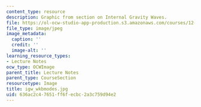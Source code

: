```yaml
---
content_type: resource
description: Graphic from section on Internal Gravity Waves.
file: https://ol-ocw-studio-app-production.s3.amazonaws.com/courses/12-802-wave-motions-in-the-ocean-and-atmosphere-spring-2004/636ac2c47651ff6fecbc2a3c759d94e2_igw_wkbmodes.jpg
file_type: image/jpeg
image_metadata:
  caption: ''
  credit: ''
  image-alt: ''
learning_resource_types:
- Lecture Notes
ocw_type: OCWImage
parent_title: Lecture Notes
parent_type: CourseSection
resourcetype: Image
title: igw_wkbmodes.jpg
uid: 636ac2c4-7651-ff6f-ecbc-2a3c759d94e2
---
```

